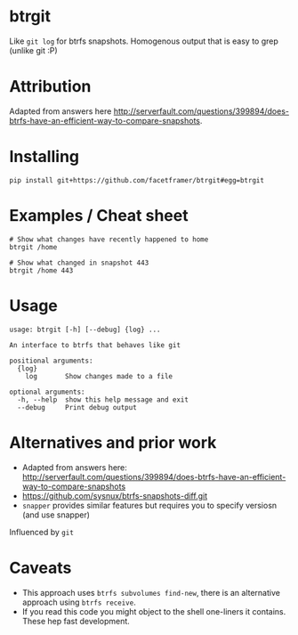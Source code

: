 <!-- This is generated by make-readme.py do not edit -->
# btrgit

Like `git log` for btrfs snapshots. Homogenous output that is easy to grep (unlike git :P)

# Attribution

Adapted from answers here http://serverfault.com/questions/399894/does-btrfs-have-an-efficient-way-to-compare-snapshots.

# Installing

```
pip install git+https://github.com/facetframer/btrgit#egg=btrgit
```

# Examples / Cheat sheet

```
# Show what changes have recently happened to home
btrgit /home

# Show what changed in snapshot 443
btrgit /home 443

```

# Usage

```
usage: btrgit [-h] [--debug] {log} ...

An interface to btrfs that behaves like git

positional arguments:
  {log}
    log       Show changes made to a file

optional arguments:
  -h, --help  show this help message and exit
  --debug     Print debug output

```


# Alternatives and prior work

- Adapted from answers here: http://serverfault.com/questions/399894/does-btrfs-have-an-efficient-way-to-compare-snapshots
- https://github.com/sysnux/btrfs-snapshots-diff.git
- `snapper` provides similar features but requires you to specify versiosn (and use snapper)

Influenced by `git`

# Caveats

- This approach uses `btrfs subvolumes find-new`, there is an alternative approach using `btrfs receive`.
- If you read this code you might object to the shell one-liners it contains. These hep fast development.
